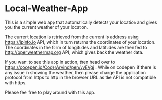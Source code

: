# Local-Weather-App

This is a simple web app that automatically detects your location and gives you the current weather of your location.

The current location is retrieved from the current ip address using https://ipinfo.io API, which in turn returns the coordinates of your location.
The coordinates in the form of longitudes and latitudes are then fed to http://openweathermap.org API, which gives back the weather data.

If you want to see this app in action, then head over to https://codepen.io/CoderArvind/pen/vyEVgj .
While on codepen, if there is any issue in showing the weather, then please change the application protocol from https to http in the browser URL as the API is not compatible with https.  

Please feel free to play around with this app.
